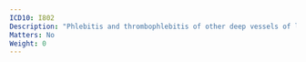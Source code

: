 ```yaml
---
ICD10: I802
Description: "Phlebitis and thrombophlebitis of other deep vessels of lower extremities"
Matters: No
Weight: 0
---
```


